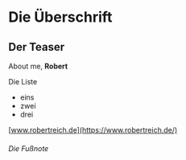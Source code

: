 # Die Überschrift
## Der Teaser 

About me, **Robert**

Die Liste
- eins
- zwei
- drei

[www.robertreich.de](https://www.robertreich.de/)

###### Die Fußnote
